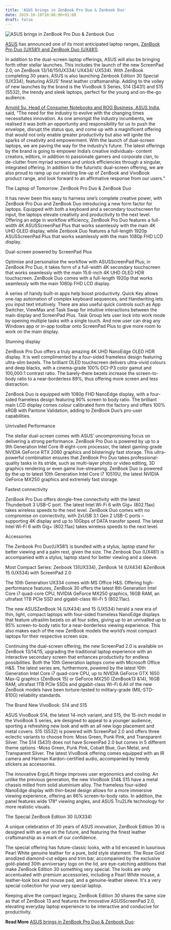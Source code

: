 ```yaml
---
title: 'ASUS brings in ZenBook Pro Duo & Zenbook Duo'
date: 2019-10-18T10:08:00+01:00
draft: false
---
```


  
![ASUS brings in ZenBook Pro Duo & Zenbook Duo](https://www.varindia.com/uploads/2018/02/5da95a7401fc1.jpg "ASUS brings in ZenBook Pro Duo & Zenbook Duo")

[ASUS](https://www.asus.com/in/) has announced one of its most anticipated laptop ranges, [ZenBook Pro Duo (UX581) and ZenBook Duo (UX481)](https://www.asus.com/in/Laptops/ZenBook-Pro-Duo-UX581GV/).

  

In addition to the dual-screen laptop offerings, ASUS will also be bringing forth other stellar launches. This includes the launch of the new ScreenPad 2.0, on ZenBook 13/14/15(UX334/ UX434/ UX534). With ZenBook completing 30 years, ASUS is also launching Zenbook Edition 30 Special (UX334), featuring ASUS’ finest leather craftsmanship. Adding to the volley of new launches by the brand is the VivoBook S Series, S14 (S431) and S15 (S532), the trendy and sleek laptops, perfect for the young and on-the-go audience.

  

[Arnold Su, Head of Consumer Notebooks and ROG Business, ASUS India](https://www.linkedin.com/in/arnold-su-220858a4/?originalSubdomain=in), said, “The need for the industry to evolve with the changing times necessitates innovation. As one amongst the industry incumbents, we realised it was both an opportunity and responsibility for us to push the envelope, disrupt the status quo, and come up with a magnificent offering that would not only enable greater productivity but also will ignite the sparks of creativity and empowerment. With the launch of dual-screen laptops, we are paving the way for the industry’s future. The latest offerings by the brand is going to empower India’s creative individuals- content creators, editors, in addition to passionate gamers and corporate clan, to de-clutter from myriad screens and unlock efficiencies through a singular, integrated offering. In addition to the futuristic dual-screen offering, we are also proud to ramp up our existing line-up of ZenBook and VivoBook product range, and look forward to an affirmative response from our users.”

  

The Laptop of Tomorrow: ZenBook Pro Duo & ZenBook Duo

It has never been this easy to harness one’s complete creative power, with ZenBook Pro Duo and ZenBook Duo introducing a new form factor for laptops. Equipped with both a keyboard and a secondary touchscreen for input, the laptops elevate creativity and productivity to the next level. Offering an edge in workflow efficiency, ZenBook Pro Duo features a full-width 4K ASUSScreenPad Plus that works seamlessly with the main 4K UHD OLED display, while Zenbook Duo features a full-length 1920p ASUSScreenPad Plus that works seamlessly with the main 1080p FHD LCD display.

  

Dual-screen powered by ScreenPad Plus

Optimise and personalise the workflow with ASUSScreenPad Plus; in ZenBook Pro Duo, it takes form of a full-width 4K secondary touchscreen that works seamlessly with the main 15.6-inch 4K UHD OLED HDR touchscreen. ZenBook Duo comes with a full-length 1920p that works seamlessly with the main 1080p FHD LCD display.

  

A series of handy built-in apps help boost productivity. Quick Key allows one-tap automation of complex keyboard sequences, and Handwriting lets you input text intuitively. There are also useful quick controls such as App Switcher, ViewMax and Task Swap for intuitive interactions between the main display and ScreenPad Plus. Task Group lets user lock into work mode by opening multiple tasks with a single touch. And now user can drag any Windows app or in-app toolbar onto ScreenPad Plus to give more room to work on the main display.

  

Stunning display

ZenBook Pro Duo offers a truly amazing 4K UHD NanoEdge OLED HDR display. It is well complimented by a four-sided frameless design featuring ultra-slim bezels. The brilliant OLED touchscreen delivers ultra-vivid colours and deep blacks, with a cinema-grade 100% DCI-P3 color gamut and 100,000:1 contrast ratio. The barely-there bezels increase the screen-to-body ratio to a near-borderless 89%, thus offering more screen and less distraction.

  

ZenBook Duo is equipped with 1080p FHD NanoEdge display, with a four-sided frameless design featuring 90% screen to body ratio. The brilliant main LCD display comes colour calibrated form the factory and offers 100% sRGB with Pantone Validation, adding to ZenBook Duo’s pro-user capabilities.

  

Unrivalled Performance

The stellar dual-screen comes with ASUS’ uncompromising focus on delivering a strong performance. ZenBook Pro Duo is powered by up to a 9th Generation Intel Core i9 eight-core processor, the latest gaming-grade NVIDIA GeForce RTX 2060 graphics and blisteringly fast storage. This ultra-powerful combination ensures that ZenBook Pro Duo takes professional-quality tasks in its stride, such as multi-layer photo or video editing, 3D graphics rendering or even game live-streaming. ZenBook Duo is powered by the up to latest 10th Generation Intel Core i7 10510U, the latest NVIDIA GeForce MX250 graphics and extremely fast storage.

  

Fastest connectivity

ZenBook Pro Duo offers dongle-free connectivity with the latest Thunderbolt 3 USB-C port. The latest Intel Wi-Fi 6 with Gig+ (802.11ax) takes wireless speeds to the next level. ZenBook Duo comes with no compromise on connectivity, with 2xUSB 3.1 Gen 2 USB-C ports – supporting 4K display and up to 10Gbps of DATA transfer speed. The latest Intel Wi-Fi 6 with Gig+ (802.11ax) takes wireless speeds to the next level.

  

Accessories

The Zenbook Pro Duo(UX581) is bundled with a stylus, laptop stand for better viewing and a palm rest, given the size. The Zenbook Duo (UX481) is accompanied with a stylus, laptop stand for better viewing and a sleeve.

  

Most Compact Series: Zenbook 13(UX334), ZenBook 14 (UX434) &ZenBook 15 (UX534) with ScreenPad 2.0

  

The 10th Generation UX334 comes with MS Office H&S. Offering high-performance features, ZenBook 30 offers the latest 8th Generation Intel Core i7 quad-core CPU, NVIDIA GeForce MX250 graphics, 16GB RAM, an ultrafast 1TB PCIe SSD and gigabit-class Wi-Fi 5 (802.11ac).

  

The new ASUSZenBook 14 (UX434) and 15 (UX534) herald a new era of thin, light, compact laptops with four-sided frameless NanoEdge displays that feature ultraslim bezels on all four sides, giving up to an unrivalled up to 95% screen-to-body ratio for a near-borderless viewing experience. This also makes each of the new ZenBook models the world’s most compact laptops for their respective screen size.

  

Continuing the dual-screen offering, the new ScreenPad 2.0 is available on ZenBook 13/14/15, upgrading the traditional laptop experience with an interactive secondary screen that enhances productivity for endless possibilities. Both the 10th Generation laptops come with Microsoft Office H&S. The latest series are, furthermore, powered by the latest 10th Generation Intel Core i7 quad-core CPU, up to NVIDIA GeForce GTX 1650 Max-Q graphics (ZenBook 15) or GeForce MX250 (ZenBook13 &14), 16GB RAM, ultrafast 1TB PCIe SSDs and gigabit-class Wi-Fi 6.All of the new ZenBook models have been torture-tested to military-grade (MIL-STD-810G) reliability standards.

  

The Brand New VivoBook: S14 and S15

ASUS VivoBook S14, the latest 14-inch variant, and S15, the 15-inch model in the VivoBook S series, are designed to appeal to a younger audience, sporting a refreshing new look and with an all new logo placement and metal covers. S15 (S532) is powered with ScreenPad 2.0 and offers three eclectic variants to choose from: Moss Green, Punk Pink, and Transparent Silver. The S14 (S431) does not have ScreenPad 2.0 but comes in 5 different theme options -Moss Green, Punk Pink, Cobalt Blue, Gun Metal, and Transparent Silver. The latest VivoBook offering comes equipped with an IR camera and Harman Kardon-certified audio, accompanied by trendy stickers as accessories.

  

The innovative ErgoLift hinge improves user ergonomics and cooling. An unlike the previous generation, the new VivoBook S14& S15 have a metal chassis milled from solid aluminium alloy. The frameless four-sided NanoEdge display with thin-bezel design allows for a more immersive viewing experience, offering an 86% screen-to-body ratio. In addition, the panel features wide 178° viewing angles, and ASUS Tru2Life technology for more realistic visuals.

  

The Special ZenBook Edition 30 (UX334)

A unique celebration of 30 years of ASUS innovation, ZenBook Edition 30 is designed with an eye on the future, and featuring the finest leather craftsmanship as a mark of our confidence.

  

The special offering has future-classic looks, with a lid encased in luxurious Pearl White genuine leather for a pure, bold style statement. The Rose Gold anodized diamond-cut edges and trim bar, accompanied by the exclusive gold-plated 30th anniversary logo on the lid, are eye-catching additions that make ZenBook Edition 30 something very special. The looks are only accentuated with premium accessories, including a Pearl White mouse, a leather-look box and mouse pad, and a genuine-leather sleeve. It's a very special collection for your very special laptop.

  

Keeping alive the compact legacy, ZenBook Edition 30 shares the same size as that of ZenBook 13 and features the innovative ASUSScreenPad 2.0, elevating everyday laptop experience to be interactive and conducive for productivity.  
  
**Read More** [ASUS brings in ZenBook Pro Duo & Zenbook Duo](https://varindia.com/news/asus-brings-in-zenbook-pro-duo--zenbook-duo#.XamA5hdLtm0.blogger):